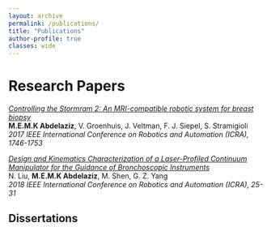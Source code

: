 ```yaml
---
layout: archive
permalink: /publications/
title: "Publications"
author-profile: true
classes: wide
---
```


# Research Papers
[*Controlling the Stormram 2: An MRI-compatible robotic system for breast biopsy*](https://ieeexplore.ieee.org/document/7989206) <br />
**M.E.M.K Abdelaziz**, V. Groenhuis, J. Veltman, F. J. Siepel, S. Stramigioli <br />
*2017 IEEE International Conference on Robotics and Automation (ICRA), 1746-1753*

[*Design and Kinematics Characterization of a Laser-Profiled Continuum Manipulator for the Guidance of Bronchoscopic Instruments*](https://ieeexplore.ieee.org/abstract/document/8460849) <br />
N. Liu, **M.E.M.K Abdelaziz**, M. Shen, G. Z. Yang <br />
*2018 IEEE International Conference on Robotics and Automation (ICRA), 25-31*

## Dissertations
